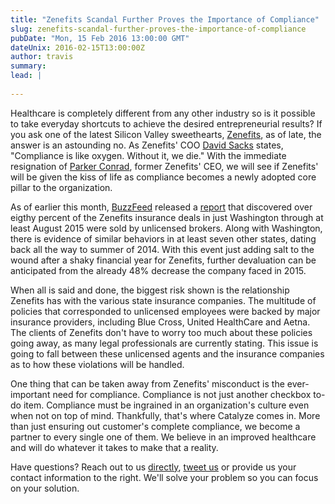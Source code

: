 ```yaml
---
title: "Zenefits Scandal Further Proves the Importance of Compliance"
slug: zenefits-scandal-further-proves-the-importance-of-compliance
pubDate: "Mon, 15 Feb 2016 13:00:00 GMT"
dateUnix: 2016-02-15T13:00:00Z
author: travis
summary: 
lead: |
    
---
```


Healthcare is completely different from any other industry so is it possible to take everyday shortcuts to achieve the desired entrepreneurial results? If you ask one of the latest  Silicon Valley sweethearts, [Zenefits][1], as of late, the answer is an astounding no. As Zenefits' COO [David Sacks][2] states, "Compliance is like oxygen. Without it, we die." With the immediate resignation of [Parker Conrad][3], former Zenefits' CEO, we will see if Zenefits' will be given the kiss of life as compliance becomes a newly adopted core pillar to the organization.

As of earlier this month, [BuzzFeed][4] released a [report][5] that discovered over eigthy percent of the Zenefits insurance deals in just Washington through at least August 2015 were sold by unlicensed brokers. Along with Washington, there is evidence of similar behaviors in at least seven other states, dating back all the way to summer of 2014. With this event just adding salt to the wound after a shaky financial year for Zenefits, further devaluation can be anticipated from the already 48% decrease the company faced in 2015.

When all is said and done, the biggest risk shown is the relationship Zenefits has with the various state insurance companies. The multitude of policies that corresponded to unlicensed employees were backed by major insurance providers, including Blue Cross, United HealthCare and Aetna. The clients of Zenefits don't have to worry too much about these policies going away, as many legal professionals are currently stating. This issue is going to fall between these unlicensed agents and the insurance companies as to how these violations will be handled.

One thing that can be taken away from Zenefits' misconduct is the ever-important need for compliance. Compliance is not just another checkbox to-do item. Compliance must be ingrained in an organization's culture even when not on top of mind. Thankfully, that's where Catalyze comes in. More than just ensuring out customer's complete compliance, we become a partner to every single one of them. We believe in an improved healthcare and will do whatever it takes to make that a reality.

Have questions? Reach out to us [directly][6], [tweet us][7] or provide us your contact information to the right. We'll solve your problem so you can focus on your solution.

[1]: https://www.zenefits.com/
[2]: https://www.linkedin.com/in/davidoliversacks
[3]: https://www.linkedin.com/in/parkerconrad
[4]: http://www.buzzfeed.com/
[5]: http://www.buzzfeed.com/williamalden/80-of-zenefits-deals-in-washington-state-done-by-unlicensed#.qdmrKljZ8
[6]: mailto:hello%40catalyze.io
[7]: https://twitter.com/catalyzeio
